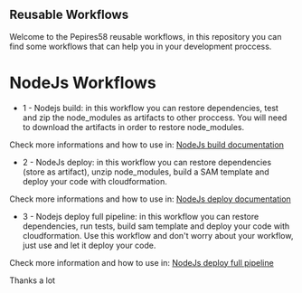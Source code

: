 ## Reusable Workflows

Welcome to the Pepires58 reusable workflows, in this repository you can find some workflows that can help you in your development proccess.

# NodeJs Workflows

- 1 - Nodejs build: in this workflow you can restore dependencies, test and zip the node_modules as artifacts to other proccess. You will need to download the artifacts in order to restore node_modules.

Check more informations and how to use in: [NodeJs build documentation](https://github.com/PePires58/ReusableWorkflows/blob/main/docs/nodejs/001_nodejs_build_doc.md)

- 2 - NodeJs deploy: in this workflow you can restore dependencies (store as artifact), unzip node_modules, build a SAM template and deploy your code with cloudformation.

Check more informations and how to use in: [NodeJs deploy documentation](https://github.com/PePires58/ReusableWorkflows/blob/main/docs/nodejs/001_nodejs_deploy_doc.md)

- 3 - Nodejs deploy full pipeline: in this workflow you can restore dependencies, run tests, build sam template and deploy your code with cloudformation. Use this workflow and don't worry about your workflow, just use and let it deploy your code.

Check more information and how to use in: [NodeJs deploy full pipeline](https://github.com/PePires58/ReusableWorkflows/blob/main/docs/nodejs/001_nodejs_deploy_pipeline_doc.md)

Thanks a lot